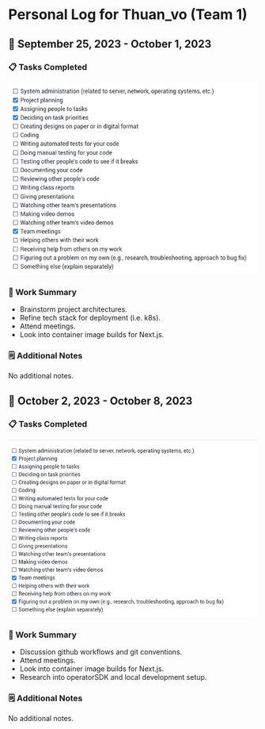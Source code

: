 # Personal Log for Thuan_vo (Team 1)

## 📅 September 25, 2023 - October 1, 2023

### 📋 Tasks Completed

![Tasks completed for October 01, 2023](./tasks/thuan_vo/week4.png)


### 🎯 Work Summary

- Brainstorm project architectures.
- Refine tech stack for deployment (i.e. k8s).
- Attend meetings.
- Look into container image builds for Next.js.

### 🗒️ Additional Notes

No additional notes.

## 📅 October 2, 2023 - October 8, 2023

### 📋 Tasks Completed

![Tasks completed for October 08, 2023](./tasks/thuan_vo/week5.png)


### 🎯 Work Summary

- Discussion github workflows and git conventions.
- Attend meetings.
- Look into container image builds for Next.js.
- Research into operatorSDK and local development setup.

### 🗒️ Additional Notes

No additional notes.

